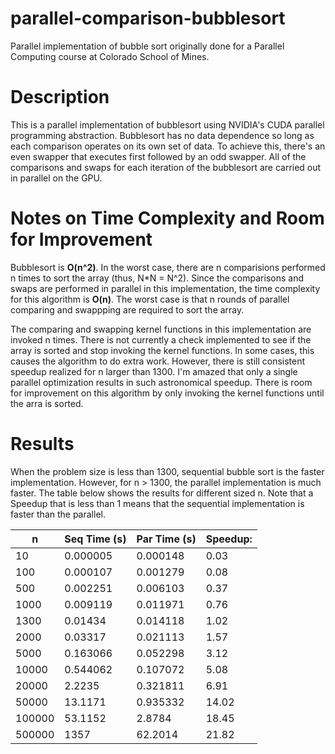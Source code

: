# parallel-comparison-bubblesort
Parallel implementation of bubble sort originally done for a Parallel Computing course at Colorado School of Mines. 

# Description
This is a parallel implementation of bubblesort using NVIDIA's CUDA parallel programming abstraction. Bubblesort has no data dependence so long as each comparison operates on its own set of data. To achieve this, there's an even swapper that executes first followed by an odd swapper. All of the comparisons and swaps for each iteration of the bubblesort are carried out in parallel on the GPU.

# Notes on Time Complexity and Room for Improvement

Bubblesort is **O(n^2)**. In the worst case, there are n comparisions performed n times to sort the array (thus, N*N = N^2). Since the comparisons and swaps are performed in parallel in this implementation, the time complexity for this algorithm is **O(n)**. The worst case is that n rounds of parallel comparing and swappping are required to sort the array. 

The comparing and swapping kernel functions in this implementation are invoked n times. There is not currently a check implemented to see if the array is sorted and stop invoking the kernel functions. In some cases, this causes the algorithm to do extra work. However, there is still consistent speedup realized for n larger than 1300. I'm amazed that only a single parallel optimization results in such astronomical speedup. There is room for improvement on this algorithm by only invoking the kernel functions until the arra is sorted. 

# Results
When the problem size is less than 1300, sequential bubble sort is the faster implementation. However, for n > 1300, the parallel implementation is much faster. The table below shows the results for different sized n. Note that a Speedup that is less than 1 means that the sequential implementation is faster than the parallel. 

| n             | Seq Time (s)  | Par Time (s) | Speedup: |
| ------------- | ------------- | ------------ | -------- |
| 10            | 0.000005      | 0.000148     | 0.03     |
| 100           | 0.000107      | 0.001279     | 0.08     |
| 500           | 0.002251      | 0.006103     | 0.37     |
| 1000          | 0.009119      | 0.011971     | 0.76     |
| 1300          | 0.01434       | 0.014118     | 1.02     |
| 2000          | 0.03317       | 0.021113     | 1.57     |
| 5000          | 0.163066      | 0.052298     | 3.12     |
| 10000         | 0.544062      | 0.107072     | 5.08     |
| 20000         | 2.2235        | 0.321811     | 6.91     |
| 50000         | 13.1171       | 0.935332     | 14.02    |
| 100000        | 53.1152       | 2.8784       | 18.45    |
| 500000        | 1357          | 62.2014      | 21.82    |
